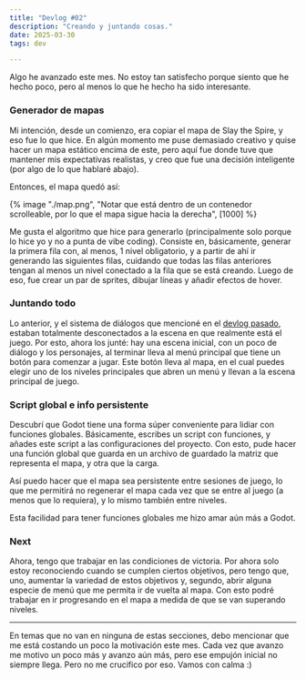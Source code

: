 ```yaml
---
title: "Devlog #02"
description: "Creando y juntando cosas."
date: 2025-03-30
tags: dev

---
```

		 			 			 			 			 			 			 		 		
Algo he avanzado este mes. No estoy tan satisfecho porque siento que he hecho poco, pero al menos lo que he hecho ha sido interesante.

### Generador de mapas

Mi intención, desde un comienzo, era copiar el mapa de Slay the Spire, y eso fue lo que hice. En algún momento me puse demasiado creativo y quise hacer un mapa estático encima de este, pero aquí fue donde tuve que mantener mis expectativas realistas, y creo que fue una decisión inteligente (por algo de lo que hablaré abajo).

Entonces, el mapa quedó así:

{% image "./map.png", "Notar que está dentro de un contenedor scrolleable, por lo que el mapa sigue hacia la derecha", [1000] %}

Me gusta el algoritmo que hice para generarlo (principalmente solo porque lo hice yo y no a punta de vibe coding). Consiste en, básicamente, generar la primera fila con, al menos, 1 nivel obligatorio, y a partir de ahí ir generando las siguientes filas, cuidando que todas las filas anteriores tengan al menos un nivel conectado a la fila que se está creando. Luego de eso, fue crear un par de sprites, dibujar líneas y añadir efectos de hover.

### Juntando todo

Lo anterior, y el sistema de diálogos que mencioné en el [devlog pasado](/blog/game-dev/m3-devlog-01), estaban totalmente desconectados a la escena en que realmente está el juego. Por esto, ahora los junté: hay una escena inicial, con un poco de diálogo y los personajes, al terminar lleva al menú principal que tiene un botón para comenzar a jugar. Este botón lleva al mapa, en el cual puedes elegir uno de los niveles principales que abren un menú y llevan a la escena principal de juego.

### Script global e info persistente

Descubrí que Godot tiene una forma súper conveniente para lidiar con funciones globales. Básicamente, escribes un script con funciones, y añades este script a las configuraciones del proyecto. Con esto, pude hacer una función global que guarda en un archivo de guardado la matriz que representa el mapa, y otra que la carga.

Así puedo hacer que el mapa sea persistente entre sesiones de juego, lo que me permitirá no regenerar el mapa cada vez que se entre al juego (a menos que lo requiera), y lo mismo también entre niveles. 

Esta facilidad para tener funciones globales me hizo amar aún más a Godot.

### Next

Ahora, tengo que trabajar en las condiciones de victoria. Por ahora solo estoy reconociendo cuando se cumplen ciertos objetivos, pero tengo que, uno, aumentar la variedad de estos objetivos y, segundo, abrir alguna especie de menú que me permita ir de vuelta al mapa. Con esto podré trabajar en ir progresando en el mapa a medida de que se van superando niveles.

 ---

En temas que no van en ninguna de estas secciones, debo mencionar que me está costando un poco la motivación este mes. Cada vez que avanzo me motivo un poco más y avanzo aún más, pero ese empujón inicial no siempre llega.
Pero no me crucifico por eso. Vamos con calma :)
